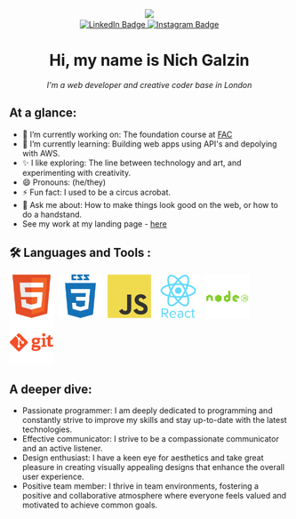 <div id="header" align='center'>
  <img src="https://media.giphy.com/media/0We53qZZpeDewrrrQO/giphy.gif" width="217"/>
</div>
<div id="badges" align='center'>
  <a href="https://www.linkedin.com/in/nichgalzin/">
    <img src="https://img.shields.io/badge/LinkedIn-grey?style=for-the-badge&logo=linkedin&logoColor=white" alt="LinkedIn Badge"/>
  <a href="https://www.instagram.com/nichgalzin/">
    <img src="https://img.shields.io/badge/Instagram-grey?style=for-the-badge&logo=instagram&logoColor=white" alt="Instagram Badge"/>
  </a>
</div>
  <div align='center'>
    <h1>Hi, my name is Nich Galzin</h1> 
    <p><em>I'm a web developer and creative coder base in London</em></p>
    <p>
  </div>

  ## At a glance:

- 🔭 I’m currently working on: The foundation course at [FAC](https://www.foundersandcoders.com/)
- 🌱 I’m currently learning: Building web apps using API's and depolying with AWS.
- ✨ I like exploring: The line between technology and art, and experimenting with creativity.
- 😄 Pronouns: (he/they)
- ⚡ Fun fact: I used to be a circus acrobat.
 - 💬 Ask me about: How to make things look good on the web, or how to do a handstand.
 - See my work at my landing page - [here](https://nichgalzin.github.io/about-me/)

  
## :hammer_and_wrench: Languages and Tools :
  
  <div>
    <img src="https://github.com/devicons/devicon/blob/master/icons/html5/html5-original.svg" title="HTML5" alt="HTML" width="80" height="80"/>&nbsp;
    <img src="https://github.com/devicons/devicon/blob/master/icons/css3/css3-plain-wordmark.svg"  title="CSS3" alt="CSS" width="80" height="80"/>&nbsp;
    <img src="https://github.com/devicons/devicon/blob/master/icons/javascript/javascript-original.svg"       title="JavaScript" alt="JavaScript" width="80" height="80"/>&nbsp;
  <img src="https://github.com/devicons/devicon/blob/master/icons/react/react-original-wordmark.svg" title="React" alt="React" width="80" height="80"/>&nbsp;
     <img src="https://github.com/devicons/devicon/blob/master/icons/nodejs/nodejs-plain-wordmark.svg" title="Node.js" **alt="Node" width="80" height="80"/>
       <img src="https://github.com/devicons/devicon/blob/master/icons/git/git-plain-wordmark.svg" title="Git" **alt="Git" width="80" height="80"/>
</div>
 
## A deeper dive:
  - Passionate programmer: I am deeply dedicated to programming and constantly strive to improve my skills and stay up-to-date with the latest technologies.
  - Effective communicator: I strive to be a compassionate communicator and an active listener.
  - Design enthusiast: I have a keen eye for aesthetics and take great pleasure in creating visually appealing designs that enhance the overall user experience.
- Positive team member: I thrive in team environments, fostering a positive and collaborative atmosphere where everyone feels valued and motivated to achieve common goals.
  
  
 
  
  
<!--
**nichgalzin/nichgalzin** is a ✨ _special_ ✨ repository because its `README.md` (this file) appears on your GitHub profile.

Here are some ideas to get you started:

- 🔭 I’m currently working on ...
- 🌱 I’m currently learning ...
- 👯 I’m looking to collaborate on ...
- 🤔 I’m looking for help with ...
- 💬 Ask me about ...
- 📫 How to reach me: ...
- 😄 Pronouns: ...
- ⚡ Fun fact: ...
-->
